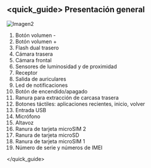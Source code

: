 ## <quick_guide> Presentación general

![Imagen2]()

1. Botón volumen -
2. Botón volumen +
3. Flash dual trasero
4. Cámara trasera
5. Cámara frontal
6. Sensores de luminosidad y de proximidad
7. Receptor
8. Salida de auriculares
9. Led de notificaciones
10. Botón de encendido/apagado
11. Ranura para extracción de carcasa trasera
12. Botones táctiles: aplicaciones recientes, inicio, volver
13. Entrada USB
14. Micrófono
15. Altavoz
16. Ranura de tarjeta microSIM 2
17. Ranura de tarjeta microSD
18. Ranura de tarjeta microSIM 1
19. Número de serie y números de IMEI

</quick_guide>
